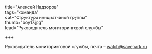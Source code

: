 title="Алексей Надзоров"  
tags="команда"  
cat="Структура инициативной группы"  
thumb="boy17.jpg"  
lead="Руководитель мониторинговой службы"  

+++

Руководитель мониторинговой службы, почта – watch@savepark.ru



 
